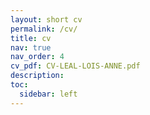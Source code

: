 ```yaml
---
layout: short cv
permalink: /cv/
title: cv
nav: true
nav_order: 4
cv_pdf: CV-LEAL-LOIS-ANNE.pdf
description:
toc:
  sidebar: left
---
```

